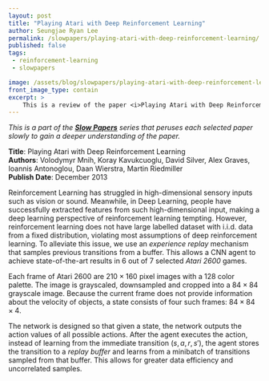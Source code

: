 ```yaml
---
layout: post
title: "Playing Atari with Deep Reinforcement Learning"
author: Seungjae Ryan Lee
permalink: /slowpapers/playing-atari-with-deep-reinforcement-learning/
published: false
tags:
 - reinforcement-learning
 - slowpapers

image: /assets/blog/slowpapers/playing-atari-with-deep-reinforcement-learning/front.png
front_image_type: contain
excerpt: >
    This is a review of the paper <i>Playing Atari with Deep Reinforcement Learning</i> by Mnih et al. The paper introduces Deep Q-Network (DQN), the algorithm that successfully incorporated deep learning to reinforcement learning. DQN has been a crucial learning algorithm for discrete action spaces.
---
```


*This is a part of the [**Slow Papers**](/slowpapers) series that peruses each selected paper slowly to gain a deeper understanding of the paper.*

**Title**: Playing Atari with Deep Reinforcement Learning
<br/>
**Authors**: Volodymyr Mnih, Koray Kavukcuoglu, David Silver, Alex Graves, Ioannis Antonoglou, Daan Wierstra, Martin Riedmiller
<br/>
**Publish Date**: December 2013

Reinforcement Learning has struggled in high-dimensional sensory inputs such as vision or sound. Meanwhile, in Deep Learning, people have successfully extracted features from such high-dimensional input, making a deep learning perspective of reinforcement learning tempting. However, reinforcement learning does not have large labelled dataset with i.i.d. data from a fixed distribution, violating most assumptions of deep reinforcement learning. To alleviate this issue, we use an *experience replay* mechanism that samples previous transitions from a buffer. This allows a CNN agent to achieve state-of-the-art results in 6 out of 7 selected *Atari 2600* games.

Each frame of Atari 2600 are $210 \times 160$ pixel images with a 128 color palette. The image is grayscaled, downsampled and cropped into a $84 \times 84$ grayscale image. Because the current frame does not provide information about the velocity of objects, a state consists of four such frames: $84 \times 84 \times 4$.

The network is designed so that given a state, the network outputs the action values of all possible actions. After the agent executes the action, instead of learning from the immediate transition $(s, a, r, s')$, the agent stores the transition to a *replay buffer* and learns from a minibatch of transitions sampled from that buffer. This allows for greater data efficiency and uncorrelated samples.
